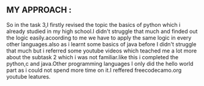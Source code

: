 ## MY APPROACH :
So in the task 3,I firstly revised the topic the basics of python which i already studied in my high school.I didn't struggle that much and finded out the logic easily.acoording to me we have to apply the same logic in every other languages.also as i learnt some basics of java before I didn't struggle that much but i referred some youtube videos which teached me a lot more about the subtask 2 which i was not familiar.like this i completed the python,c and java.Other programming languages I only did the hello world part as i could not spend more time on it.I reffered freecodecamo.org youtube leatures.
